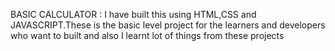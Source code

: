 
BASIC CALCULATOR :   I have built this using HTML,CSS and JAVASCRIPT.These is the basic level project for the learners and developers who want to built and also I learnt lot of things from these projects

